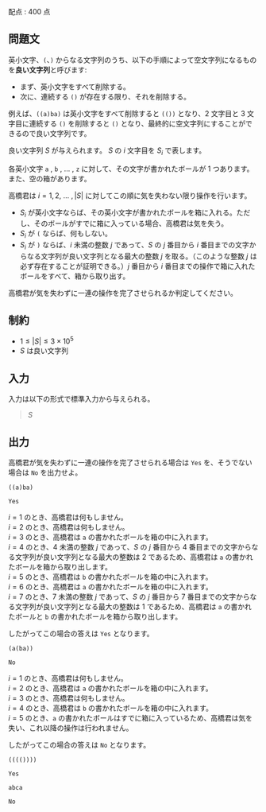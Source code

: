 配点 : $400$ 点

## 問題文

英小文字、`(`、`)` からなる文字列のうち、以下の手順によって空文字列になるものを**良い文字列**と呼びます:

- まず、英小文字をすべて削除する。
- 次に、連続する `()` が存在する限り、それを削除する。

例えば、`((a)ba)` は英小文字をすべて削除すると `(())` となり、$2$ 文字目と $3$ 文字目に連続する `()` を削除すると `()` となり、最終的に空文字列にすることができるので良い文字列です。  

良い文字列 $S$ が与えられます。
$S$ の $i$ 文字目を $S_i$ で表します。

各英小文字 `a` , `b` , $\ldots$ , `z` に対して、その文字が書かれたボールが $1$ つあります。
また、空の箱があります。

高橋君は $i = 1,2,$ $\ldots$ $,|S|$ に対してこの順に気を失わない限り操作を行います。

- $S_i$ が英小文字ならば、その英小文字が書かれたボールを箱に入れる。ただし、そのボールがすでに箱に入っている場合、高橋君は気を失う。
- $S_i$ が `(` ならば、何もしない。
- $S_i$ が `)` ならば、$i$ 未満の整数 $j$ であって、$S$ の $j$ 番目から $i$ 番目までの文字からなる文字列が良い文字列となる最大の整数 $j$ を取る。（このような整数 $j$ は必ず存在することが証明できる。）$j$ 番目から $i$ 番目までの操作で箱に入れたボールをすべて、箱から取り出す。

高橋君が気を失わずに一連の操作を完了させられるか判定してください。

## 制約

- $1 \leq |S| \leq 3 \times 10^5$
- $S$ は良い文字列

## 入力

入力は以下の形式で標準入力から与えられる。

> $S$

## 出力

高橋君が気を失わずに一連の操作を完了させられる場合は `Yes` を、そうでない場合は `No` を出力せよ。

```input1
((a)ba)
```

```output1
Yes
```

$i = 1$ のとき、高橋君は何もしません。<br>
$i = 2$ のとき、高橋君は何もしません。<br>
$i = 3$ のとき、高橋君は `a` の書かれたボールを箱の中に入れます。<br>
$i = 4$ のとき、$4$ 未満の整数 $j$ であって、$S$ の $j$ 番目から $4$ 番目までの文字からなる文字列が良い文字列となる最大の整数は $2$ であるため、高橋君は `a` の書かれたボールを箱から取り出します。<br>
$i = 5$ のとき、高橋君は `b` の書かれたボールを箱の中に入れます。<br>
$i = 6$ のとき、高橋君は `a` の書かれたボールを箱の中に入れます。<br>
$i = 7$ のとき、$7$ 未満の整数 $j$ であって、$S$ の $j$ 番目から $7$ 番目までの文字からなる文字列が良い文字列となる最大の整数は $1$ であるため、高橋君は `a` の書かれたボールと `b` の書かれたボールを箱から取り出します。

したがってこの場合の答えは `Yes` となります。

```input2
(a(ba))
```

```output2
No
```

$i = 1$ のとき、高橋君は何もしません。<br>
$i = 2$ のとき、高橋君は `a` の書かれたボールを箱の中に入れます。<br>
$i = 3$ のとき、高橋君は何もしません。<br>
$i = 4$ のとき、高橋君は `b` の書かれたボールを箱の中に入れます。<br>
$i = 5$ のとき、`a` の書かれたボールはすでに箱に入っているため、高橋君は気を失い、これ以降の操作は行われません。

したがってこの場合の答えは `No` となります。

```input3
(((())))
```

```output3
Yes
```

```input4
abca
```

```output4
No
```